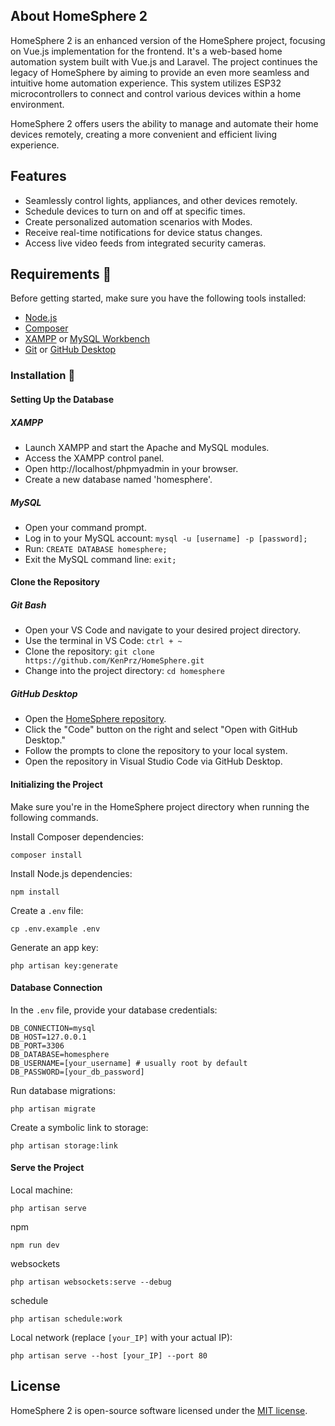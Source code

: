 ## About HomeSphere 2

HomeSphere 2 is an enhanced version of the HomeSphere project, focusing on Vue.js implementation for the frontend. It's a web-based home automation system built with Vue.js and Laravel. The project continues the legacy of HomeSphere by aiming to provide an even more seamless and intuitive home automation experience. This system utilizes ESP32 microcontrollers to connect and control various devices within a home environment.

HomeSphere 2 offers users the ability to manage and automate their home devices remotely, creating a more convenient and efficient living experience.

## Features

+ Seamlessly control lights, appliances, and other devices remotely.
+ Schedule devices to turn on and off at specific times.
+ Create personalized automation scenarios with Modes.
+ Receive real-time notifications for device status changes.
+ Access live video feeds from integrated security cameras.

## Requirements 📒

Before getting started, make sure you have the following tools installed:

+ [Node.js](https://nodejs.org/en)
+ [Composer](https://getcomposer.org/)
+ [XAMPP](https://www.apachefriends.org/) or [MySQL Workbench](https://www.mysql.com/products/workbench/)
+ [Git](https://git-scm.com/) or [GitHub Desktop](https://desktop.github.com/)

### Installation 🔧

#### Setting Up the Database 

##### XAMPP
+ Launch XAMPP and start the Apache and MySQL modules.
+ Access the XAMPP control panel.
+ Open http://localhost/phpmyadmin in your browser.
+ Create a new database named 'homesphere'.

##### MySQL
+ Open your command prompt.
+ Log in to your MySQL account: `mysql -u [username] -p [password];`
+ Run: `CREATE DATABASE homesphere;`
+ Exit the MySQL command line: `exit;`

#### Clone the Repository

##### Git Bash
+ Open your VS Code and navigate to your desired project directory.
+ Use the terminal in VS Code: `ctrl + ~`
+ Clone the repository: `git clone https://github.com/KenPrz/HomeSphere.git`
+ Change into the project directory: `cd homesphere`

##### GitHub Desktop
+ Open the [HomeSphere repository](https://github.com/KenPrz/HomeSphere).
+ Click the "Code" button on the right and select "Open with GitHub Desktop."
+ Follow the prompts to clone the repository to your local system.
+ Open the repository in Visual Studio Code via GitHub Desktop.

#### Initializing the Project

Make sure you're in the HomeSphere project directory when running the following commands.

Install Composer dependencies:
```
composer install
```
Install Node.js dependencies:
```
npm install
```
Create a `.env` file:
```
cp .env.example .env
```
Generate an app key:
```
php artisan key:generate
```
#### Database Connection
In the `.env` file, provide your database credentials:
```dotenv
DB_CONNECTION=mysql
DB_HOST=127.0.0.1
DB_PORT=3306
DB_DATABASE=homesphere
DB_USERNAME=[your_username] # usually root by default
DB_PASSWORD=[your_db_password]
```
Run database migrations:
```
php artisan migrate
```
Create a symbolic link to storage:
```
php artisan storage:link
```
#### Serve the Project

Local machine:
```
php artisan serve
```
npm
```
npm run dev
```
websockets
```
php artisan websockets:serve --debug
```
schedule
```
php artisan schedule:work
```
Local network (replace `[your_IP]` with your actual IP):
```
php artisan serve --host [your_IP] --port 80
```

## License

HomeSphere 2 is open-source software licensed under the [MIT license](https://opensource.org/licenses/MIT).

